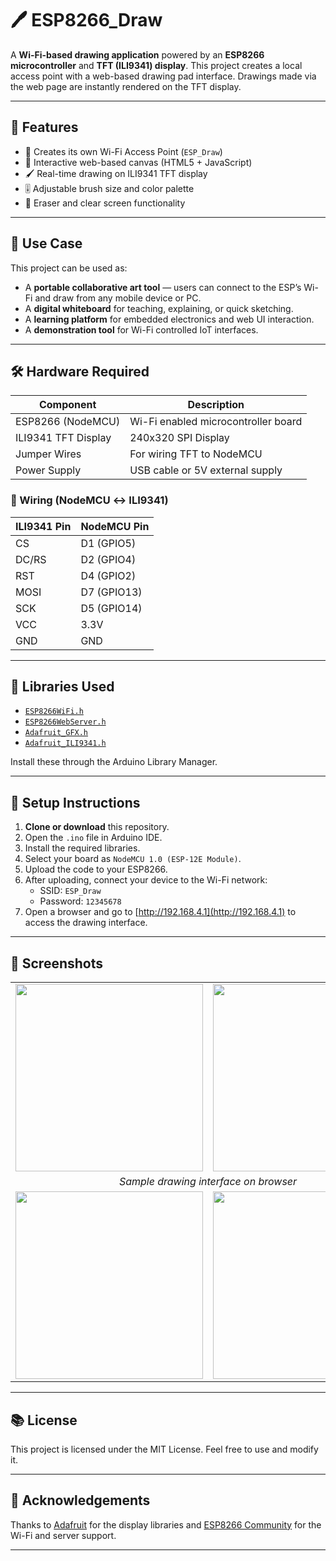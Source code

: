 # 🖊️ ESP8266_Draw

A **Wi-Fi-based drawing application** powered by an **ESP8266 microcontroller** and **TFT (ILI9341) display**. This project creates a local access point with a web-based drawing pad interface. Drawings made via the web page are instantly rendered on the TFT display.

---

## 🚀 Features

- 📶 Creates its own Wi-Fi Access Point (`ESP_Draw`)
- 🎨 Interactive web-based canvas (HTML5 + JavaScript)
- 🖌️ Real-time drawing on ILI9341 TFT display
- 🎚️ Adjustable brush size and color palette
- 🧼 Eraser and clear screen functionality

---

## 🧠 Use Case

This project can be used as:

- A **portable collaborative art tool** — users can connect to the ESP’s Wi-Fi and draw from any mobile device or PC.
- A **digital whiteboard** for teaching, explaining, or quick sketching.
- A **learning platform** for embedded electronics and web UI interaction.
- A **demonstration tool** for Wi-Fi controlled IoT interfaces.

---

## 🛠️ Hardware Required

| Component            | Description                          |
|---------------------|--------------------------------------|
| ESP8266 (NodeMCU)    | Wi-Fi enabled microcontroller board   |
| ILI9341 TFT Display | 240x320 SPI Display                  |
| Jumper Wires        | For wiring TFT to NodeMCU            |
| Power Supply        | USB cable or 5V external supply       |

### 🧾 Wiring (NodeMCU ↔ ILI9341)

| ILI9341 Pin | NodeMCU Pin |
|-------------|-------------|
| CS          | D1 (GPIO5)  |
| DC/RS       | D2 (GPIO4)  |
| RST         | D4 (GPIO2)  |
| MOSI        | D7 (GPIO13) |
| SCK         | D5 (GPIO14) |
| VCC         | 3.3V        |
| GND         | GND         |

---

## 🧩 Libraries Used

- [`ESP8266WiFi.h`](https://github.com/esp8266/Arduino)
- [`ESP8266WebServer.h`](https://github.com/esp8266/Arduino)
- [`Adafruit_GFX.h`](https://github.com/adafruit/Adafruit-GFX-Library)
- [`Adafruit_ILI9341.h`](https://github.com/adafruit/Adafruit_ILI9341)

Install these through the Arduino Library Manager.

---

## 🔧 Setup Instructions

1. **Clone or download** this repository.
2. Open the `.ino` file in Arduino IDE.
3. Install the required libraries.
4. Select your board as `NodeMCU 1.0 (ESP-12E Module)`.
5. Upload the code to your ESP8266.
6. After uploading, connect your device to the Wi-Fi network:
   - SSID: `ESP_Draw`
   - Password: `12345678`
7. Open a browser and go to [http://192.168.4.1](http://192.168.4.1) to access the drawing interface.

---

## 📸 Screenshots

<table>
  <tr>
    <td><img src="https://github.com/user-attachments/assets/977b13f9-8bc2-4f49-be8d-8ab2ff15629e" width="300" /></td>
    <td><img src="https://github.com/user-attachments/assets/29fe0f6b-5f79-496a-a40b-157ce454c844" width="300" /></td>
  </tr>
  <tr>
    <td colspan="2" align="center"><em>Sample drawing interface on browser</em></td>
  </tr>
  <tr>
    <td><img src="https://github.com/user-attachments/assets/e3c24e36-a8cc-4be6-8cc1-246dc12ba6b9" width="300" /></td>
    <td><img src="https://github.com/user-attachments/assets/63ab7614-b772-40bd-8d50-fcb615a67d8e" width="300" /></td>
  </tr>
</table>

---

## 📚 License

This project is licensed under the MIT License. Feel free to use and modify it.

---

## 🙌 Acknowledgements

Thanks to [Adafruit](https://adafruit.com) for the display libraries and [ESP8266 Community](https://github.com/esp8266/Arduino) for the Wi-Fi and server support.

---

